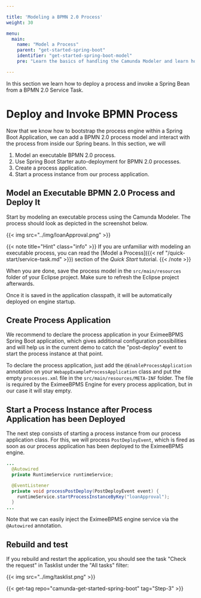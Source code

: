 ```yaml
---

title: 'Modeling a BPMN 2.0 Process'
weight: 30

menu:
  main:
    name: "Model a Process"
    parent: "get-started-spring-boot"
    identifier: "get-started-spring-boot-model"
    pre: "Learn the basics of handling the Camunda Modeler and learn how to model and configure a fully executable process."

---
```


In this section we learn how to deploy a process and invoke a Spring Bean from a BPMN 2.0 Service Task.

# Deploy and Invoke BPMN Process

Now that we know how to bootstrap the process engine within a Spring Boot Application, we can add a BPMN 2.0 process
model and interact with the process from inside our Spring beans. In this section, we will

1. Model an executable BPMN 2.0 process.
2. Use Spring Boot Starter auto-deployment for BPMN 2.0 processes.
3. Create a process application.
4. Start a process instance from our process application.

## Model an Executable BPMN 2.0 Process and Deploy It

Start by modeling an executable process using the Camunda Modeler. The process should look as depicted in the screenshot below.

{{< img src="../img/loanApproval.png" >}}

{{< note title="Hint" class="info" >}}
If you are unfamiliar with modeling an executable process, you can read the
[Model a Process]({{< ref "/quick-start/service-task.md" >}}) section of the *Quick Start* tutorial.
{{< /note >}}

When you are done, save the process model in the `src/main/resources` folder of your Eclipse project. Make sure to refresh the Eclipse project afterwards.

Once it is saved in the application classpath, it will be automatically deployed on engine startup.

## Create Process Application

We recommend to declare the process application in your EximeeBPMS Spring Boot application, which gives additional configuration possibilities and will help us in the current demo
to catch the "post-deploy" event to start the process instance at that point.

To declare the process application, just add the `@EnableProcessApplication` annotation on your `WebappExampleProcessApplication` class and put the empty `processes.xml` file in the
`src/main/resources/META-INF` folder. The file is required by the EximeeBPMS Engine for every process application, but in our case it will stay empty.

## Start a Process Instance after Process Application has been Deployed

The next step consists of starting a process instance from our process application class. For this, we will process `PostDeployEvent`, which is fired as soon as
our process application has been deployed to the EximeeBPMS engine.

```java
...
  @Autowired
  private RuntimeService runtimeService;

  @EventListener
  private void processPostDeploy(PostDeployEvent event) {
    runtimeService.startProcessInstanceByKey("loanApproval");
  }
...
```

Note that we can easily inject the EximeeBPMS engine service via the `@Autowired` annotation.

## Rebuild and test

If you rebuild and restart the application, you should see the task "Check the request" in Tasklist under the "All tasks" filter:

{{< img src="../img/tasklist.png" >}}

{{< get-tag repo="camunda-get-started-spring-boot" tag="Step-3" >}}
